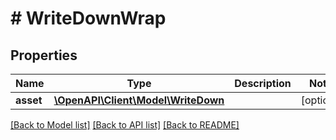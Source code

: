 # # WriteDownWrap

## Properties

Name | Type | Description | Notes
------------ | ------------- | ------------- | -------------
**asset** | [**\OpenAPI\Client\Model\WriteDown**](WriteDown.md) |  | [optional]

[[Back to Model list]](../../README.md#models) [[Back to API list]](../../README.md#endpoints) [[Back to README]](../../README.md)
